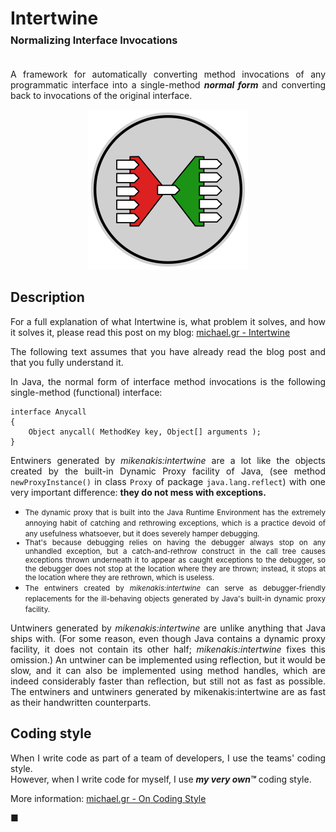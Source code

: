 # Intertwine<br/><sup><sup><sub>Normalizing Interface Invocations</sup></sup></sub>

<div style="text-align: justify">

A framework for automatically converting method invocations of any programmatic interface into a single-method _**normal form**_ and converting back to invocations of the original interface.

<p align="center">
<img title="The Intertwine logo, created by Mike Nakis" src="intertwine-logo.svg" width="256"/>
</p>

## Description

For a full explanation of what Intertwine is, what problem it solves, and how it solves it, please read this post on my blog: [michael.gr - Intertwine](https://blog.michael.gr/2022/12/intertwine.html)

The following text assumes that you have already read the blog post and that you fully understand it.

In Java, the normal form of interface method invocations is the following single-method (functional) interface:

    interface Anycall
    {
        Object anycall( MethodKey key, Object[] arguments );
    }

Entwiners generated by *mikenakis:intertwine* are a lot like the objects created by the built-in Dynamic Proxy facility of Java, (see method `newProxyInstance()` in class `Proxy` of package `java.lang.reflect`) with one very important difference: **they do not mess with exceptions.**

  - <small>The dynamic proxy that is built into the Java Runtime Environment has the extremely annoying habit of catching and rethrowing exceptions, which is a practice devoid of any usefulness whatsoever, but it does severely hamper debugging. 
  - That's because debugging relies on having the debugger always stop on any unhandled exception, but a catch-and-rethrow construct in the call tree causes exceptions thrown underneath it to appear as caught exceptions to the debugger, so the debugger does not stop at the location where they are thrown; instead, it stops at the location where they are rethrown, which is useless. 
  - The entwiners created by *mikenakis:intertwine* can serve as debugger-friendly replacements for the ill-behaving objects generated by Java's built-in dynamic proxy facility.</small>

Untwiners generated by *mikenakis:intertwine* are unlike anything that Java ships with. (For some reason, even though Java contains a dynamic proxy facility, it does not contain its other half; *mikenakis:intertwine* fixes this omission.)  An untwiner can be implemented using reflection, but it would be slow, and it can also be implemented using method handles, which are indeed considerably faster than reflection, but still not as fast as possible. The entwiners and untwiners generated by mikenakis:intertwine are as fast as their handwritten counterparts.

## Coding style

When I write code as part of a team of developers, I use the teams' coding style.  
However, when I write code for myself, I use _**my very own™**_ coding style.

More information: [michael.gr - On Coding Style](https://blog.michael.gr/2018/04/on-coding-style.html)

■
</div>
